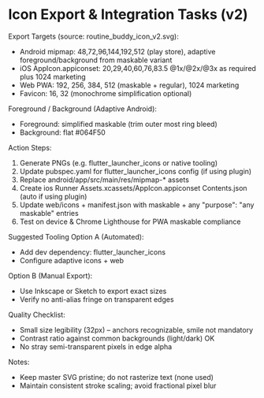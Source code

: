 # Icon Export & Integration Tasks (v2)

Export Targets (source: routine_buddy_icon_v2.svg):
- Android mipmap: 48,72,96,144,192,512 (play store), adaptive foreground/background from maskable variant
- iOS AppIcon.appiconset: 20,29,40,60,76,83.5 @1x/@2x/@3x as required plus 1024 marketing
- Web PWA: 192, 256, 384, 512 (maskable + regular), 1024 marketing
- Favicon: 16, 32 (monochrome simplification optional)

Foreground / Background (Adaptive Android):
- Foreground: simplified maskable (trim outer most ring bleed)
- Background: flat #064F50

Action Steps:
1. Generate PNGs (e.g. flutter_launcher_icons or native tooling)
2. Update pubspec.yaml for flutter_launcher_icons config (if using plugin)
3. Replace android/app/src/main/res/mipmap-* assets
4. Create ios Runner Assets.xcassets/AppIcon.appiconset Contents.json (auto if using plugin)
5. Update web/icons + manifest.json with maskable + any "purpose": "any maskable" entries
6. Test on device & Chrome Lighthouse for PWA maskable compliance

Suggested Tooling Option A (Automated):
- Add dev dependency: flutter_launcher_icons
- Configure adaptive icons + web

Option B (Manual Export):
- Use Inkscape or Sketch to export exact sizes
- Verify no anti-alias fringe on transparent edges

Quality Checklist:
- Small size legibility (32px) – anchors recognizable, smile not mandatory
- Contrast ratio against common backgrounds (light/dark) OK
- No stray semi-transparent pixels in edge alpha

Notes:
- Keep master SVG pristine; do not rasterize text (none used)
- Maintain consistent stroke scaling; avoid fractional pixel blur
